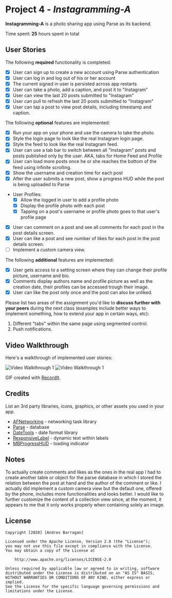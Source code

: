 # Project 4 - *Instagramming-A*

**Instagramming-A** is a photo sharing app using Parse as its backend.

Time spent: **25** hours spent in total

## User Stories

The following **required** functionality is completed:

- [x] User can sign up to create a new account using Parse authentication
- [x] User can log in and log out of his or her account
- [x] The current signed in user is persisted across app restarts
- [x] User can take a photo, add a caption, and post it to "Instagram"
- [x] User can view the last 20 posts submitted to "Instagram"
- [x] User can pull to refresh the last 20 posts submitted to "Instagram"
- [x] User can tap a post to view post details, including timestamp and caption.

The following **optional** features are implemented:

- [x] Run your app on your phone and use the camera to take the photo
- [x] Style the login page to look like the real Instagram login page.
- [x] Style the feed to look like the real Instagram feed.
- [x] User can use a tab bar to switch between all "Instagram" posts and posts published only by the user. AKA, tabs for Home Feed and Profile
- [x] User can load more posts once he or she reaches the bottom of the feed using infinite scrolling.
- [x] Show the username and creation time for each post
- [x] After the user submits a new post, show a progress HUD while the post is being uploaded to Parse
- User Profiles:
  - [x] Allow the logged in user to add a profile photo
  - [x] Display the profile photo with each post
  - [x] Tapping on a post's username or profile photo goes to that user's profile page
- [x] User can comment on a post and see all comments for each post in the post details screen.
- [x] User can like a post and see number of likes for each post in the post details screen.
- [ ] Implement a custom camera view.

The following **additional** features are implemented:

- [x] User gets access to a setting screen where they can change their profile picture, username and bio.
- [x] Comments display authors name and profile picture as well as the creation date, their profiles can be accessed trough their image.
- [x] User can like the post only once and the post can also be unliked. 

Please list two areas of the assignment you'd like to **discuss further with your peers** during the next class (examples include better ways to implement something, how to extend your app in certain ways, etc):

1. Different "tabs" within the same page using segmented control. 
2. Push notifications.

## Video Walkthrough

Here's a walkthrough of implemented user stories:

<img src='http://g.recordit.co/MjtxpM3FUS.gif' title='Video Walkthrough 1' width='' alt='Video Walkthrough 1' />
<img src='http://g.recordit.co/rybfuAgO3I.gif' title='Video Walkthrough 1' width='' alt='Video Walkthrough 1' />

GIF created with [RecordIt](https://recordit.co/).

## Credits

List an 3rd party libraries, icons, graphics, or other assets you used in your app.

- [AFNetworking](https://github.com/AFNetworking/AFNetworking) - networking task library
- [Parse](http://parseplatform.org/Parse-SDK-iOS-OSX/api/) - database
- [DateTools](https://github.com/MatthewYork/DateTools) - date format library
- [ResponsiveLabel](https://cocoapods.org/pods/ResponsiveLabel) - dynamic text within labels
- [MBProgressHUD](https://cocoapods.org/pods/MBProgressHUD) - loading indicator


## Notes

To actually create comments and likes as the ones in the real app I had to create another table or object for the parse database in which I stored the relation between the post at hand and the author of the comment or like. I actually did implement a custom camera view but the default one, offered by the phone, includes more functionalities and looks better. I would like to further customize the content of a collection view since, at the moment, it appears to me that it only works properly when containing solely an image. 

## License

    Copyright [2020] [Andres Barragan]

    Licensed under the Apache License, Version 2.0 (the "License");
    you may not use this file except in compliance with the License.
    You may obtain a copy of the License at

        http://www.apache.org/licenses/LICENSE-2.0

    Unless required by applicable law or agreed to in writing, software
    distributed under the License is distributed on an "AS IS" BASIS,
    WITHOUT WARRANTIES OR CONDITIONS OF ANY KIND, either express or implied.
    See the License for the specific language governing permissions and
    limitations under the License.
